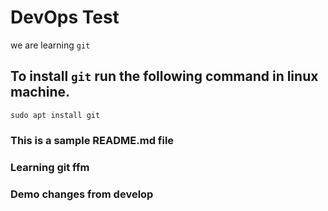 # DevOps Test
we are learning `git`

## To install `git` run the following command in linux machine.
`sudo apt install git`

### This is a sample README.md file
### Learning git ffm
### Demo changes from develop
